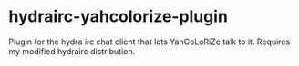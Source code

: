 # hydrairc-yahcolorize-plugin
Plugin for the hydra irc chat client that lets YahCoLoRiZe talk to it. Requires my modified hydrairc distribution.
